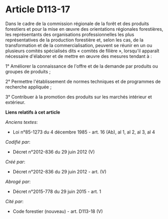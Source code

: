 # Article D113-17

Dans le cadre de la commission régionale de la forêt et des produits forestiers et pour la mise en œuvre des orientations
régionales forestières, les représentants des organisations professionnelles les plus représentatives de la production
forestière et, selon les cas, de la transformation et de la commercialisation, peuvent se réunir en un ou plusieurs comités
spécialisés dits « comités de filière », lorsqu'il apparaît nécessaire d'élaborer et de mettre en œuvre des mesures tendant
à :

1° Améliorer la connaissance de l'offre et de la demande par produits ou groupes de produits ;

2° Permettre l'établissement de normes techniques et de programmes de recherche appliquée ;

3° Contribuer à la promotion des produits sur les marchés intérieur et extérieur.

**Liens relatifs à cet article**

_Anciens textes_:

  - Loi n°85-1273 du 4 décembre 1985 - art. 16 (Ab), al 1, al 2, al 3, al 4

_Codifié par_:

  - Décret n°2012-836 du 29 juin 2012 (V)

_Créé par_:

  - Décret n°2012-836 du 29 juin 2012 - art. (V)

_Abrogé par_:

  - Décret n°2015-778 du 29 juin 2015 - art. 1

_Cité par_:

  - Code forestier (nouveau) - art. D113-18 (V)
